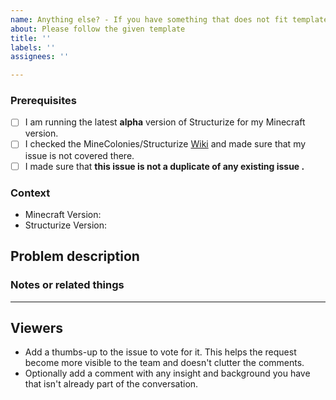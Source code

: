 ```yaml
---
name: Anything else? - If you have something that does not fit templates above
about: Please follow the given template
title: ''
labels: ''
assignees: ''

---
```


<!-- PLEASE DO NOT DELETE TOPICS AS YOUR ISSUE WILL GET CLOSED -->
### Prerequisites <!-- replace "space" with "x" for ticking the boxes -->

- [ ] I am running the latest **alpha** version of Structurize for my Minecraft version.
- [ ] I checked the MineColonies/Structurize [Wiki](https://wiki.minecolonies.ldtteam.com/) and made sure that my issue is not covered there.
- [ ] I made sure that **this issue is not a duplicate of any existing issue .**

### Context <!-- Exact version, eg: 0.9.126-ALPHA or 0.9.2-RELEASE, please don't just give the Minecraft version you're playing.-->

- Minecraft Version:
- Structurize Version:

## Problem description
<!-- A clear and concise description of what you want to happen. -->

### Notes or related things
<!-- Everything else you would like to say -->

---
## Viewers

* Add a thumbs-up to the issue to vote for it. This helps the request become more visible to the team and doesn't clutter the comments.
* Optionally add a comment with any insight and background you have that isn't already part of the conversation.
